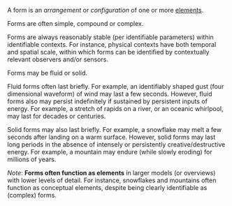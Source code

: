 A form is an *arrangement* or *configuration* of one or more [elements](https://github.com/gcassel/Modular-Organization-Terminology/blob/master/terms/element.md).

Forms are often simple, compound or complex.

Forms are always reasonably stable (per identifiable parameters) within identifiable contexts.  For instance, physical contexts have both temporal and spatial scale, within which forms can be identified by contextually relevant observers and/or sensors.  

Forms may be fluid or solid.  

Fluid forms often last briefly.  For example, an identifiably shaped gust (four dimensional waveform) of wind may last a few seconds.  However, fluid forms also may persist indefinitely if sustained by persistent inputs of energy.  For example, a stretch of rapids on a river, or an oceanic whirlpool, may last for decades or centuries.  

Solid forms may also last briefly.  For example, a snowflake may melt a few seconds after landing on a warm surface.  However, solid forms may last long periods in the absence of intensely or persistently creative/destructive energy.  For example, a mountain may endure (while slowly eroding) for millions of years.   

*Note*:  **Forms often function as elements** in larger models (or overviews) with lower levels of detail.  For instance, snowflakes and mountains often function as conceptual elements, despite being clearly identifiable as (complex) forms.
